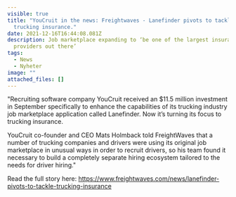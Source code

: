 ```yaml
---
visible: true
title: "YouCruit in the news: Freightwaves - Lanefinder pivots to tackle
  trucking insurance."
date: 2021-12-16T16:44:08.081Z
description: Job marketplace expanding to ‘be one of the largest insurance
  providers out there’
tags:
  - News
  - Nyheter
image: ""
attached_files: []
---
```

"Recruiting software company YouCruit received an $11.5 million investment in September specifically to enhance the capabilities of its trucking industry job marketplace application called Lanefinder. Now it’s turning its focus to trucking insurance. 

YouCruit co-founder and CEO Mats Holmback told FreightWaves that a number of trucking companies and drivers were using its original job marketplace in unusual ways in order to recruit drivers, so his team found it necessary to build a completely separate hiring ecosystem tailored to the needs for driver hiring."

Read the full story here: <https://www.freightwaves.com/news/lanefinder-pivots-to-tackle-trucking-insurance>